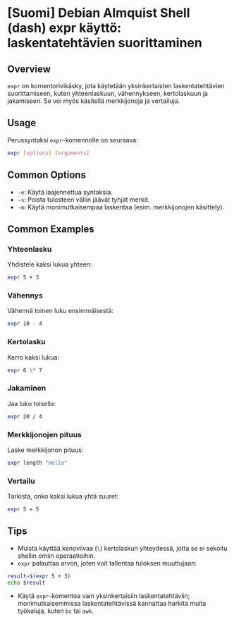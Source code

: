 # [Suomi] Debian Almquist Shell (dash) expr käyttö: laskentatehtävien suorittaminen

## Overview
`expr` on komentorivikäsky, jota käytetään yksinkertaisten laskentatehtävien suorittamiseen, kuten yhteenlaskuun, vähennykseen, kertolaskuun ja jakamiseen. Se voi myös käsitellä merkkijonoja ja vertailuja.

## Usage
Perussyntaksi `expr`-komennolle on seuraava:

```bash
expr [options] [arguments]
```

## Common Options
- `-e`: Käytä laajennettua syntaksia.
- `-s`: Poista tulosteen väliin jäävät tyhjät merkit.
- `-m`: Käytä monimutkaisempaa laskentaa (esim. merkkijonojen käsittely).

## Common Examples
### Yhteenlasku
Yhdistele kaksi lukua yhteen:

```bash
expr 5 + 3
```

### Vähennys
Vähennä toinen luku ensimmäisestä:

```bash
expr 10 - 4
```

### Kertolasku
Kerro kaksi lukua:

```bash
expr 6 \* 7
```

### Jakaminen
Jaa luku toisella:

```bash
expr 20 / 4
```

### Merkkijonojen pituus
Laske merkkijonon pituus:

```bash
expr length "Hello"
```

### Vertailu
Tarkista, onko kaksi lukua yhtä suuret:

```bash
expr 5 = 5
```

## Tips
- Muista käyttää kenoviivaa (`\`) kertolaskun yhteydessä, jotta se ei sekoitu shellin omiin operaatioihin.
- `expr` palauttaa arvon, joten voit tallentaa tuloksen muuttujaan:

```bash
result=$(expr 5 + 3)
echo $result
```

- Käytä `expr`-komentoa vain yksinkertaisiin laskentatehtäviin; monimutkaisemmissa laskentatehtävissä kannattaa harkita muita työkaluja, kuten `bc` tai `awk`.